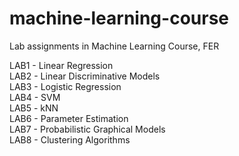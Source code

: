 # machine-learning-course
Lab assignments in Machine Learning Course, FER

LAB1 - Linear Regression \
LAB2 - Linear Discriminative Models \
LAB3 - Logistic Regression \
LAB4 - SVM \
LAB5 - kNN \
LAB6 - Parameter Estimation \
LAB7 - Probabilistic Graphical Models \
LAB8 - Clustering Algorithms

